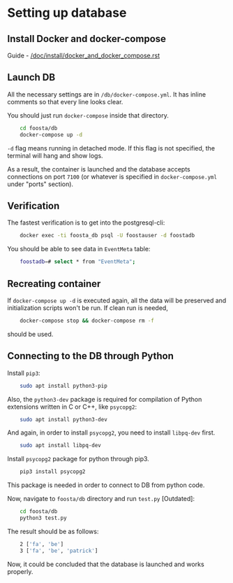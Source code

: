 # Setting up database

## Install Docker and docker-compose
Guide - [/doc/install/docker_and_docker_compose.rst](/doc/install/docker_and_docker_compose.rst)



## Launch DB
All the necessary settings are in `/db/docker-compose.yml`.
It has inline comments so that every line looks clear.

You should just run `docker-compose` inside that directory.
```bash
    cd foosta/db
    docker-compose up -d
```

`-d` flag means running in detached mode. If this flag is not specified, the terminal will hang and show logs.

As a result, the container is launched and the database accepts connections on port `7100` (or whatever is specified in `docker-compose.yml` under "ports" section).



## Verification

The fastest verification is to get into the postgresql-cli:
```bash
    docker exec -ti foosta_db psql -U foostauser -d foostadb
```

You should be able to see data in `EventMeta` table:
```bash
    foostadb=# select * from "EventMeta";
```



## Recreating container

If `docker-compose up -d` is executed again, all the data will be preserved and initialization scripts won't be run. If clean run is needed,
```bash
    docker-compose stop && docker-compose rm -f
```
should be used.



## Connecting to the DB through Python
Install `pip3`:
```bash
    sudo apt install python3-pip
```

Also, the `python3-dev` package is required for compilation of Python extensions written in C or C++, like `psycopg2`:
```bash
    sudo apt install python3-dev
```

And again, in order to install `psycopg2`, you need to install `libpq-dev` first.
```bash
    sudo apt install libpq-dev
```

Install `psycopg2` package for python through pip3.
```bash
    pip3 install psycopg2
```
This package is needed in order to connect to DB from python code.

Now, navigate to `foosta/db` directory and run `test.py` [Outdated]:
```bash
    cd foosta/db
    python3 test.py
```
The result should be as follows:
```bash
    2 ['fa', 'be']
    3 ['fa', 'be', 'patrick']
```

Now, it could be concluded that the database is launched and works properly.